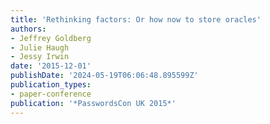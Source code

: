 ```yaml
---
title: 'Rethinking factors: Or how now to store oracles'
authors:
- Jeffrey Goldberg
- Julie Haugh
- Jessy Irwin
date: '2015-12-01'
publishDate: '2024-05-19T06:06:48.895599Z'
publication_types:
- paper-conference
publication: '*PasswordsCon UK 2015*'
---
```

